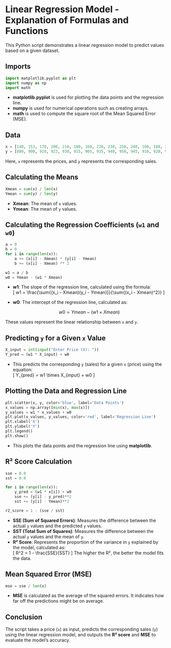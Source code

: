 
# Linear Regression Model - Explanation of Formulas and Functions

This Python script demonstrates a linear regression model to predict values based on a given dataset.

## Imports

```python
import matplotlib.pyplot as plt
import numpy as np
import math
```

- **matplotlib.pyplot** is used for plotting the data points and the regression line.
- **numpy** is used for numerical operations such as creating arrays.
- **math** is used to compute the square root of the Mean Squared Error (MSE).

## Data

```python
x = [140, 153, 170, 200, 210, 180, 160, 220, 230, 250, 240, 160, 180, 200, 190, 205, 215, 225, 235, 245]
y = [880, 900, 910, 923, 930, 915, 905, 935, 940, 950, 945, 910, 920, 925, 915, 930, 935, 940, 950, 960]
```

Here, `x` represents the prices, and `y` represents the corresponding sales.

## Calculating the Means

```python
Xmean = sum(x) / len(x)
Ymean = sum(y) / len(y)
```

- **Xmean**: The mean of `x` values.
- **Ymean**: The mean of `y` values.

## Calculating the Regression Coefficients (`w1` and `w0`)

```python
a = 0
b = 0
for i in range(len(x)):
    a += (x[i] - Xmean) * (y[i] - Ymean)
    b += (x[i] - Xmean) ** 2

w1 = a / b
w0 = Ymean - (w1 * Xmean)
```

- **w1**: The slope of the regression line, calculated using the formula:  
  \[
  w1 = \frac{\sum{(x_i - Xmean)(y_i - Ymean)}}{\sum{(x_i - Xmean)^2}}
  \]
  
- **w0**: The intercept of the regression line, calculated as:  

   $$w0 = Ymean - (w1 \times Xmean)$$


These values represent the linear relationship between `x` and `y`.

## Predicting `y` for a Given `x` Value

```python
X_input = int(input("Enter Price (X): "))
Y_pred = (w1 * X_input) + w0
```

- This predicts the corresponding `y` (sales) for a given `x` (price) using the equation:  
  \[
  Y_{pred} = w1 \times X_{input} + w0
  \]

## Plotting the Data and Regression Line

```python
plt.scatter(x, y, color='blue', label='Data Points')
x_values = np.array([min(x), max(x)])
y_values = w1 * x_values + w0
plt.plot(x_values, y_values, color='red', label='Regression Line')
plt.xlabel('X')
plt.ylabel('Y')
plt.legend()
plt.show()
```

- This plots the data points and the regression line using **matplotlib**.

## R² Score Calculation

```python
sse = 0.0
sst = 0.0

for i in range(len(x)):
    y_pred = (w1 * x[i]) + w0
    sse += (y[i] - y_pred)**2
    sst += (y[i] - Ymean)**2

r2_score = 1 - (sse / sst)
```

- **SSE (Sum of Squared Errors)**: Measures the difference between the actual `y` values and the predicted `y` values.
- **SST (Total Sum of Squares)**: Measures the difference between the actual `y` values and the mean of `y`.
- **R² Score**: Represents the proportion of the variance in `y` explained by the model, calculated as:  
  \[
  R^2 = 1 - \frac{SSE}{SST}
  \]
  The higher the R², the better the model fits the data.

## Mean Squared Error (MSE)

```python
mse = sse / len(x)
```

- **MSE** is calculated as the average of the squared errors. It indicates how far off the predictions might be on average.

## Conclusion

The script takes a price (`x`) as input, predicts the corresponding sales (`y`) using the linear regression model, and outputs the **R² score** and **MSE** to evaluate the model’s accuracy.

